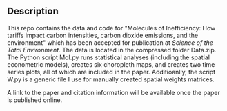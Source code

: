 ## Description

This repo contains the data and code for "Molecules of Inefficiency: How tariffs impact carbon intensities, carbon dioxide emissions, and the environment" which has been accepted for publication at *Science of the Total Environment*. The data is located in the compressed folder Data.zip. The Python script MoI.py runs statistical analyses (including the spatial econometric models), creates six choropleth maps, and creates two time series plots, all of which are included in the paper. Additioanlly, the script W.py is a generic file I use for manually created spatial weights matrices.

A link to the paper and citation information will be available once the paper is published online.
